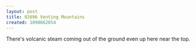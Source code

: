 ```yaml
---
layout: post
title: 02696 Venting Mountains
created: 1090862054
---
```

There's volcanic steam coming out of the ground even up here near the top.
